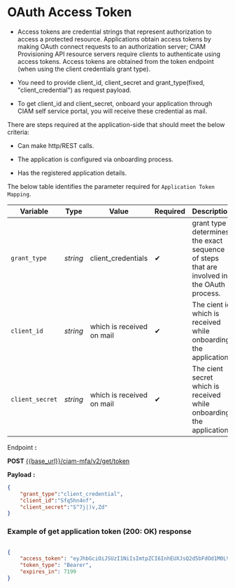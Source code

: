 # OAuth Access Token

- Access tokens are credential strings that represent authorization to access a protected resource. Applications obtain access tokens by making OAuth connect requests to an authorization server; CIAM Provisioning API resource servers require clients to authenticate using access tokens. Access tokens are obtained from the token endpoint (when using the client credentials grant type).

- You need to provide client_id, client_secret and grant_type(fixed, "client_credential") as request payload.

- To get client_id and client_secret, onboard your application through CIAM self service portal, you will receive these credential as mail.

There are steps required at the application-side that should meet the below criteria:  
- Can make http/REST calls.

- The application is configured via onboarding process.

- Has the registered application details.

The below table identifies the parameter required for `Application Token Mapping`.

| Variable | Type | Value | Required | Description |
| -------- | -- |------------| ------- | ---- |
| `grant_type` | *string* | client_credentials | &#10004; |  grant type determines the exact sequence of steps that are involved in the OAuth process. |
| `client_id` | *string* | which is received on mail | &#10004; | The cient id which is received while onboarding the application |
| `client_secret` | *string* | which is received on mail | &#10004; | The cient secret which is received while onboarding the application |


<!--
type: tab
titles: Request, Response
-->

Endpoint **:**

**POST** [{{base_url}}/ciam-mfa/v2/get/token](../api/?type=post&path=/ciam-mfa/v2/get/token&version=2.0.0)

**Payload** **:**

```json
{
    "grant_type":"client_credential",
    "client_id":"Sfq5hn4nf",
    "client_secret":"S^7j|)v,Zd"
}
```

<!--
type: tab
-->

### Example of get application token (200: OK) response

```json

{
    "access_token": "eyJhbGciOiJSUzI1NiIsImtpZCI6InhEUXJsQ2d5bFdOd1M0LVZsZmFhUWZUbjRrbyIsInBpLmF0bSI6InJ6cnUifQ.eyJzY29wZSI6ImFwcGxpY2F0aW9uLmNsaWVudCIsImF1dGhvcml6YXRpb25fZGV0YWlscyI6W10sImNsaWVudF9pZCI6IkFjcnZ6d2RoMCIsImlzcyI6Imh0dHBzOi8vZmRjLWZlZHNzby1kZXYuMWRjLmNvbSIsImF1ZCI6IkFjcnZ6d2RoMCIsImV4cCI6MTY4MjAyODkzNX0.Xn9tFd_3ZmuuBPZPd1rixU38xV_ZfXG7rhq6tzricbmEN-fSS8Ki51vWNS3SndwF-TVKsFZ22xZXF2Apk0-yUGwQNItTcFoRK5y2M-E6-6oWQvePTdiHEqP7utlik9tD7f48IACXfGWH8tP1KsrR3hGAVxdgpDzqJw0ru-FQhjmJe4yewlneHhr_TLlqIF8NjAldn8lXyzALVMmyqMZXd4S0osVblSSHKsRiUn6Kh98VcUnkqaKHu71JVP8-IF0o79Ch2GlOhPJXY42Ffrll5f9VLls4uYf0MLYr4njkOqfOfBmvfYbTXz_ml9chJwQpPbt-X0Zjf50PIxBHfWVnwg",
    "token_type": "Bearer",
    "expires_in": 7199
}

```

<!-- type: tab-end -->